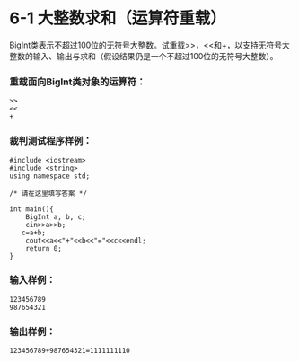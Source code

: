 # 6-1 大整数求和（运算符重载）
BigInt类表示不超过100位的无符号大整数。试重载>>，<<和+，以支持无符号大整数的输入、输出与求和（假设结果仍是一个不超过100位的无符号大整数）。

### 重载面向BigInt类对象的运算符：

    
    
    >>
    <<
    +
    

### 裁判测试程序样例：

    
    
    #include <iostream>
    #include <string>
    using namespace std;
    
    /* 请在这里填写答案 */
    
    int main(){
        BigInt a, b, c;
        cin>>a>>b;
       c=a+b;
        cout<<a<<"+"<<b<<"="<<c<<endl;
        return 0;
    }
    
    

### 输入样例：

    
    
    123456789
    987654321
    

### 输出样例：

    
    
    123456789+987654321=1111111110
    

